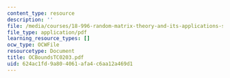 ```yaml
---
content_type: resource
description: ''
file: /media/courses/18-996-random-matrix-theory-and-its-applications-spring-2004/624ac1fd9a804061afa4c6aa12a469d1_OCBoundsTC0203.pdf
file_type: application/pdf
learning_resource_types: []
ocw_type: OCWFile
resourcetype: Document
title: OCBoundsTC0203.pdf
uid: 624ac1fd-9a80-4061-afa4-c6aa12a469d1
---
```

